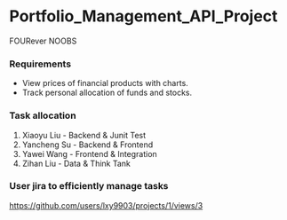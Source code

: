 # Portfolio_Management_API_Project
FOURever NOOBS

### Requirements

- View prices of financial products with charts.
- Track personal allocation of funds and stocks.



### Task allocation

1. Xiaoyu Liu      - Backend & Junit Test 
2. Yancheng Su  - Backend & Frontend 
3. Yawei Wang   - Frontend & Integration 
4. Zihan Liu        - Data & Think Tank

### User jira to efficiently manage tasks
https://github.com/users/lxy9903/projects/1/views/3